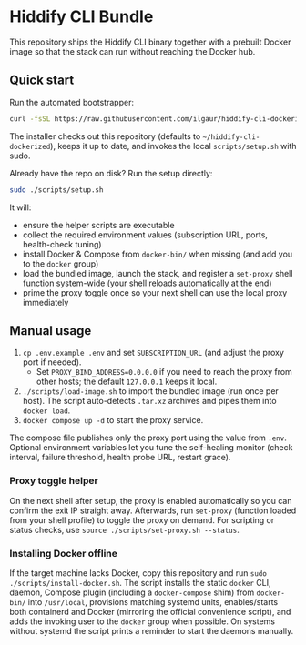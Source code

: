 # Hiddify CLI Bundle

This repository ships the Hiddify CLI binary together with a prebuilt Docker image so that the stack can run without reaching the Docker hub.

## Quick start

Run the automated bootstrapper:

```bash
curl -fsSL https://raw.githubusercontent.com/ilgaur/hiddify-cli-dockerized/main/scripts/install.sh | bash
```

The installer checks out this repository (defaults to `~/hiddify-cli-dockerized`), keeps it up to date, and invokes the local `scripts/setup.sh` with sudo.

Already have the repo on disk? Run the setup directly:

```bash
sudo ./scripts/setup.sh
```

It will:

- ensure the helper scripts are executable
- collect the required environment values (subscription URL, ports, health-check tuning)
- install Docker & Compose from `docker-bin/` when missing (and add you to the `docker` group)
- load the bundled image, launch the stack, and register a `set-proxy` shell function system-wide (your shell reloads automatically at the end)
- prime the proxy toggle once so your next shell can use the local proxy immediately

## Manual usage
1. `cp .env.example .env` and set `SUBSCRIPTION_URL` (and adjust the proxy port if needed).
   - Set `PROXY_BIND_ADDRESS=0.0.0.0` if you need to reach the proxy from other hosts; the default `127.0.0.1` keeps it local.
2. `./scripts/load-image.sh` to import the bundled image (run once per host). The script auto-detects `.tar.xz` archives and pipes them into `docker load`.
3. `docker compose up -d` to start the proxy service.

The compose file publishes only the proxy port using the value from `.env`. Optional environment variables let you tune the self-healing monitor (check interval, failure threshold, health probe URL, restart grace).

### Proxy toggle helper

On the next shell after setup, the proxy is enabled automatically so you can confirm the exit IP straight away. Afterwards, run `set-proxy` (function loaded from your shell profile) to toggle the proxy on demand. For scripting or status checks, use `source ./scripts/set-proxy.sh --status`.

### Installing Docker offline

If the target machine lacks Docker, copy this repository and run `sudo ./scripts/install-docker.sh`. The script installs the static `docker` CLI, daemon, Compose plugin (including a `docker-compose` shim) from `docker-bin/` into `/usr/local`, provisions matching systemd units, enables/starts both containerd and Docker (mirroring the official convenience script), and adds the invoking user to the `docker` group when possible. On systems without systemd the script prints a reminder to start the daemons manually.
